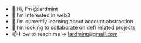 - 👋 Hi, I’m @lardmint
- 👀 I’m interested in web3
- 🌱 I’m currently learning about account abstraction
- 💞️ I’m looking to collaborate on defi related projects
- 📫 How to reach me => lardmint@gmail.com
